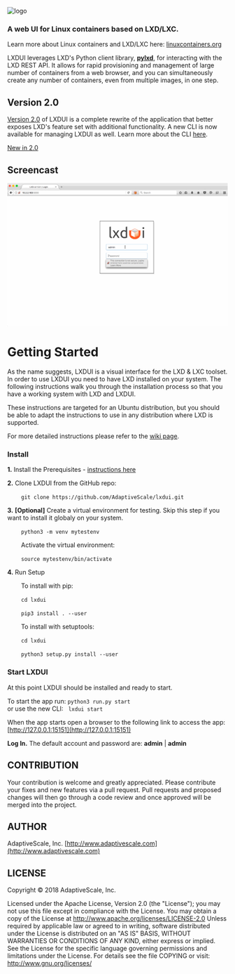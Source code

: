 ![logo](https://github.com/AdaptiveScale/lxdui/blob/master/app/ui/static/images/logo.png)
### A web UI for Linux containers based on LXD/LXC.  
Learn more about Linux containers and LXD/LXC here: [linuxcontainers.org](https://linuxcontainers.org/)

LXDUI leverages LXD's Python client library, 
[**pylxd**](https://github.com/lxc/pylxd), for interacting with the LXD REST API.  It allows for rapid provisioning and management of large number of containers from a web browser, and you can simultaneously create any number of containers, even from multiple images, in one step.

## Version 2.0
[Version 2.0](https://github.com/AdaptiveScale/lxdui/wiki/New-in-2.0) of LXDUI is a complete rewrite of the application that better exposes LXD's feature set with additional functionality. A new CLI is now available for managing LXDUI as well. Learn more about the CLI [here](https://github.com/AdaptiveScale/lxdui/wiki/LXDUI's-CLI). 

[New in 2.0](https://github.com/AdaptiveScale/lxdui/wiki/New-in-2.0)


## Screencast
![Screencast](https://github.com/vhajdari/testsite/blob/master/lxdui_screencast_2.gif)
##

# Getting Started

As the name suggests, LXDUI is a visual interface for the LXD & LXC toolset.  In order to use LXDUI you need to have LXD installed on your system.  The following instructions walk you through the installation process so that you have a working system with LXD and LXDUI.

These instructions are targeted for an Ubuntu distribution, but you should be able to adapt the instructions to use in any distribution where LXD is supported.

For more detailed instructions please refer to the [wiki page](https://github.com/AdaptiveScale/lxdui/wiki).

### Install
**1.** Install the Prerequisites - [instructions here](https://github.com/AdaptiveScale/lxdui/wiki/Installing-the-Prerequisites)

**2.** Clone LXDUI from the GitHub repo:

&nbsp;&nbsp;&nbsp;&nbsp;&nbsp;&nbsp;&nbsp; `git clone https://github.com/AdaptiveScale/lxdui.git`

**3.** **[Optional]** Create a virtual environment for testing. Skip this step if you want to install it globaly on your system.

&nbsp;&nbsp;&nbsp;&nbsp;&nbsp;&nbsp;&nbsp; `python3 -m venv mytestenv`

&nbsp;&nbsp;&nbsp;&nbsp;&nbsp;&nbsp;&nbsp; Activate the virtual environment:

&nbsp;&nbsp;&nbsp;&nbsp;&nbsp;&nbsp;&nbsp; `source mytestenv/bin/activate`

**4.** Run Setup

&nbsp;&nbsp;&nbsp;&nbsp;&nbsp;&nbsp;&nbsp; To install with pip:

&nbsp;&nbsp;&nbsp;&nbsp;&nbsp;&nbsp;&nbsp; `cd lxdui`

&nbsp;&nbsp;&nbsp;&nbsp;&nbsp;&nbsp;&nbsp; `pip3 install . --user`

&nbsp;&nbsp;&nbsp;&nbsp;&nbsp;&nbsp;&nbsp; To install with setuptools:

&nbsp;&nbsp;&nbsp;&nbsp;&nbsp;&nbsp;&nbsp; `cd lxdui`

&nbsp;&nbsp;&nbsp;&nbsp;&nbsp;&nbsp;&nbsp; `python3 setup.py install --user`


### Start LXDUI
At this point LXDUI should be installed and ready to start.

To start the app run: `python3 run.py start`  
or use the new CLI:  &nbsp;&nbsp;`lxdui start`

When the app starts open a browser to the following link to access the app:
[http://127.0.0.1:15151](http://127.0.0.1:15151)

**Log In.**  The default account and password are: **admin** | **admin**

## CONTRIBUTION

Your contribution is welcome and greatly appreciated.  Please contribute your fixes and new features via a pull request.
Pull requests and proposed changes will then go through a code review and once approved will be merged into the project.

## AUTHOR

AdaptiveScale, Inc.
[http://www.adaptivescale.com](http://www.adaptivescale.com)

## LICENSE
Copyright © 2018 AdaptiveScale, Inc.

Licensed under the Apache License, Version 2.0 (the "License"); you may not use this file except in compliance with the License. You may obtain a copy of the License at http://www.apache.org/licenses/LICENSE-2.0 
Unless required by applicable law or agreed to in writing, software distributed under the License is distributed on an "AS IS" BASIS, WITHOUT WARRANTIES OR CONDITIONS OF ANY KIND, either express or implied. See the License for the specific language governing permissions and limitations under the License. For details see the file COPYING or visit: http://www.gnu.org/licenses/
